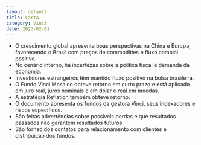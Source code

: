 ```yaml
---
layout: default
title: Carta
category: Vinci
date: 2023-02-01
---
```


- O crescimento global apresenta boas perspectivas na China e Europa, favorecendo o Brasil com preços de commodities e fluxo cambial positivo.
- No cenário interno, há incertezas sobre a política fiscal e demanda da economia.
- Investidores estrangeiros têm mantido fluxo positivo na bolsa brasileira.
- O Fundo Vinci Mosaico obteve retorno em curto prazo e está aplicado em juro real, juros nominais e em dólar e real em moedas.
- A estratégia Reflation também obteve retorno.
- O documento apresenta os fundos da gestora Vinci, seus indexadores e riscos específicos.
- São feitas advertências sobre possíveis perdas e que resultados passados não garantem resultados futuros.
- São fornecidos contatos para relacionamento com clientes e distribuição dos fundos.